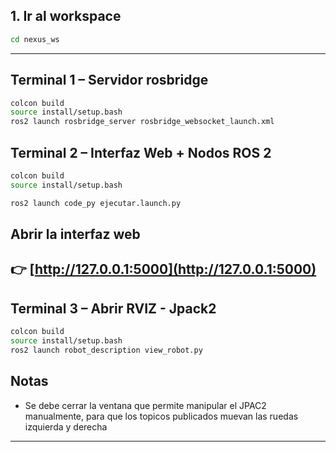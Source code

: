 
##  1. Ir al workspace

```bash
cd nexus_ws
```

---

## Terminal 1 – Servidor rosbridge
```bash
colcon build
source install/setup.bash
ros2 launch rosbridge_server rosbridge_websocket_launch.xml
```

## Terminal 2 – Interfaz Web + Nodos ROS 2

```bash
colcon build
source install/setup.bash

ros2 launch code_py ejecutar.launch.py
```

##  Abrir la interfaz web
👉 [http://127.0.0.1:5000](http://127.0.0.1:5000)
---

## Terminal 3 – Abrir RVIZ - Jpack2

```bash
colcon build
source install/setup.bash
ros2 launch robot_description view_robot.py
```

##  Notas

- Se debe cerrar la ventana que permite manipular el JPAC2 manualmente, para que los topicos publicados muevan las ruedas izquierda y derecha
---

